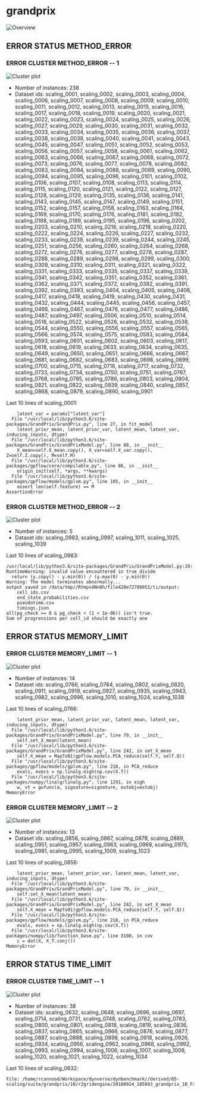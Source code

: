 # grandprix
![Overview](grandprix.png)

## ERROR STATUS METHOD_ERROR

### ERROR CLUSTER METHOD_ERROR -- 1
![Cluster plot](error_class_plots/grandprix_method_error_1.png)

 * Number of instances: 238
 * Dataset ids: scaling_0001, scaling_0002, scaling_0003, scaling_0004, scaling_0006, scaling_0007, scaling_0008, scaling_0009, scaling_0010, scaling_0011, scaling_0012, scaling_0013, scaling_0015, scaling_0016, scaling_0017, scaling_0018, scaling_0019, scaling_0020, scaling_0021, scaling_0022, scaling_0023, scaling_0024, scaling_0025, scaling_0026, scaling_0027, scaling_0029, scaling_0030, scaling_0031, scaling_0032, scaling_0033, scaling_0034, scaling_0035, scaling_0036, scaling_0037, scaling_0038, scaling_0039, scaling_0040, scaling_0041, scaling_0043, scaling_0045, scaling_0047, scaling_0051, scaling_0052, scaling_0053, scaling_0056, scaling_0057, scaling_0058, scaling_0061, scaling_0062, scaling_0063, scaling_0066, scaling_0067, scaling_0068, scaling_0072, scaling_0073, scaling_0076, scaling_0077, scaling_0078, scaling_0082, scaling_0083, scaling_0084, scaling_0088, scaling_0089, scaling_0090, scaling_0094, scaling_0095, scaling_0096, scaling_0101, scaling_0102, scaling_0106, scaling_0107, scaling_0108, scaling_0113, scaling_0114, scaling_0115, scaling_0120, scaling_0121, scaling_0122, scaling_0127, scaling_0128, scaling_0129, scaling_0135, scaling_0136, scaling_0141, scaling_0143, scaling_0145, scaling_0147, scaling_0149, scaling_0151, scaling_0152, scaling_0157, scaling_0158, scaling_0163, scaling_0164, scaling_0169, scaling_0170, scaling_0176, scaling_0181, scaling_0182, scaling_0188, scaling_0189, scaling_0195, scaling_0196, scaling_0202, scaling_0203, scaling_0210, scaling_0216, scaling_0218, scaling_0220, scaling_0222, scaling_0224, scaling_0226, scaling_0227, scaling_0232, scaling_0233, scaling_0238, scaling_0239, scaling_0244, scaling_0245, scaling_0251, scaling_0256, scaling_0260, scaling_0264, scaling_0268, scaling_0272, scaling_0276, scaling_0277, scaling_0278, scaling_0287, scaling_0288, scaling_0289, scaling_0298, scaling_0299, scaling_0300, scaling_0309, scaling_0310, scaling_0311, scaling_0321, scaling_0322, scaling_0331, scaling_0333, scaling_0335, scaling_0337, scaling_0339, scaling_0341, scaling_0342, scaling_0351, scaling_0352, scaling_0361, scaling_0362, scaling_0371, scaling_0372, scaling_0382, scaling_0391, scaling_0392, scaling_0393, scaling_0404, scaling_0405, scaling_0406, scaling_0417, scaling_0418, scaling_0419, scaling_0430, scaling_0431, scaling_0432, scaling_0444, scaling_0445, scaling_0456, scaling_0457, scaling_0466, scaling_0467, scaling_0476, scaling_0477, scaling_0486, scaling_0487, scaling_0497, scaling_0506, scaling_0510, scaling_0514, scaling_0518, scaling_0522, scaling_0526, scaling_0532, scaling_0538, scaling_0544, scaling_0550, scaling_0556, scaling_0557, scaling_0565, scaling_0566, scaling_0574, scaling_0575, scaling_0583, scaling_0584, scaling_0593, scaling_0601, scaling_0602, scaling_0603, scaling_0617, scaling_0618, scaling_0619, scaling_0633, scaling_0634, scaling_0635, scaling_0649, scaling_0650, scaling_0651, scaling_0666, scaling_0667, scaling_0681, scaling_0682, scaling_0683, scaling_0698, scaling_0699, scaling_0700, scaling_0715, scaling_0716, scaling_0717, scaling_0732, scaling_0733, scaling_0734, scaling_0750, scaling_0751, scaling_0767, scaling_0768, scaling_0785, scaling_0786, scaling_0803, scaling_0804, scaling_0821, scaling_0822, scaling_0839, scaling_0840, scaling_0857, scaling_0868, scaling_0879, scaling_0890, scaling_0901

Last 10 lines of scaling_0001:
```
    latent_var = params["latent_var"]
  File "/usr/local/lib/python3.6/site-packages/GrandPrix/GrandPrix.py", line 27, in fit_model
    latent_prior_mean, latent_prior_var, latent_mean, latent_var, inducing_inputs, dtype)
  File "/usr/local/lib/python3.6/site-packages/GrandPrix/GrandPrixModel.py", line 88, in __init__
    X_mean=self.X_mean.copy(), X_var=self.X_var.copy(), Z=self.Z.copy(), M=self.M)
  File "/usr/local/lib/python3.6/site-packages/gpflow/core/compilable.py", line 86, in __init__
    origin_init(self, *args, **kwargs)
  File "/usr/local/lib/python3.6/site-packages/gpflow/models/gplvm.py", line 105, in __init__
    assert len(self.feature) == M
AssertionError
```

### ERROR CLUSTER METHOD_ERROR -- 2
![Cluster plot](error_class_plots/grandprix_method_error_2.png)

 * Number of instances: 5
 * Dataset ids: scaling_0983, scaling_0997, scaling_1011, scaling_1025, scaling_1039

Last 10 lines of scaling_0983:
```
/usr/local/lib/python3.6/site-packages/GrandPrix/GrandPrixModel.py:19: RuntimeWarning: invalid value encountered in true_divide
  return (y.copy() - y.min(0)) / (y.max(0) - y.min(0))
Warning: The model terminates abnormally...
output saved in /data/tmp//Rtmps4Nn8h/file428e72706051/ti/output: 
	cell_ids.csv
	end_state_probabilities.csv
	pseudotime.csv
	timings.json
all(pg_check >= 0 & pg_check < (1 + 1e-06)) isn't true.
Sum of progressions per cell_id should be exactly one
```

## ERROR STATUS MEMORY_LIMIT

### ERROR CLUSTER MEMORY_LIMIT -- 1
![Cluster plot](error_class_plots/grandprix_memory_limit_1.png)

 * Number of instances: 14
 * Dataset ids: scaling_0766, scaling_0784, scaling_0802, scaling_0820, scaling_0911, scaling_0919, scaling_0927, scaling_0935, scaling_0943, scaling_0982, scaling_0996, scaling_1010, scaling_1024, scaling_1038

Last 10 lines of scaling_0766:
```
    latent_prior_mean, latent_prior_var, latent_mean, latent_var, inducing_inputs, dtype)
  File "/usr/local/lib/python3.6/site-packages/GrandPrix/GrandPrixModel.py", line 79, in __init__
    self.set_X_mean(latent_mean)
  File "/usr/local/lib/python3.6/site-packages/GrandPrix/GrandPrixModel.py", line 242, in set_X_mean
    self.X_mean = MapTo01(gpflow.models.PCA_reduce(self.Y, self.Q))
  File "/usr/local/lib/python3.6/site-packages/gpflow/models/gplvm.py", line 218, in PCA_reduce
    evals, evecs = np.linalg.eigh(np.cov(X.T))
  File "/usr/local/lib/python3.6/site-packages/numpy/linalg/linalg.py", line 1291, in eigh
    w, vt = gufunc(a, signature=signature, extobj=extobj)
MemoryError
```

### ERROR CLUSTER MEMORY_LIMIT -- 2
![Cluster plot](error_class_plots/grandprix_memory_limit_2.png)

 * Number of instances: 13
 * Dataset ids: scaling_0856, scaling_0867, scaling_0878, scaling_0889, scaling_0951, scaling_0957, scaling_0963, scaling_0969, scaling_0975, scaling_0981, scaling_0995, scaling_1009, scaling_1023

Last 10 lines of scaling_0856:
```
    latent_prior_mean, latent_prior_var, latent_mean, latent_var, inducing_inputs, dtype)
  File "/usr/local/lib/python3.6/site-packages/GrandPrix/GrandPrixModel.py", line 79, in __init__
    self.set_X_mean(latent_mean)
  File "/usr/local/lib/python3.6/site-packages/GrandPrix/GrandPrixModel.py", line 242, in set_X_mean
    self.X_mean = MapTo01(gpflow.models.PCA_reduce(self.Y, self.Q))
  File "/usr/local/lib/python3.6/site-packages/gpflow/models/gplvm.py", line 218, in PCA_reduce
    evals, evecs = np.linalg.eigh(np.cov(X.T))
  File "/usr/local/lib/python3.6/site-packages/numpy/lib/function_base.py", line 3108, in cov
    c = dot(X, X_T.conj())
MemoryError
```

## ERROR STATUS TIME_LIMIT

### ERROR CLUSTER TIME_LIMIT -- 1
![Cluster plot](error_class_plots/grandprix_time_limit_1.png)

 * Number of instances: 38
 * Dataset ids: scaling_0632, scaling_0648, scaling_0696, scaling_0697, scaling_0714, scaling_0731, scaling_0748, scaling_0782, scaling_0783, scaling_0800, scaling_0801, scaling_0818, scaling_0819, scaling_0836, scaling_0837, scaling_0865, scaling_0866, scaling_0876, scaling_0877, scaling_0887, scaling_0888, scaling_0898, scaling_0918, scaling_0926, scaling_0934, scaling_0956, scaling_0962, scaling_0968, scaling_0992, scaling_0993, scaling_0994, scaling_1006, scaling_1007, scaling_1008, scaling_1020, scaling_1021, scaling_1022, scaling_1034

Last 10 lines of scaling_0632:
```
File: /home/rcannood/Workspace/dynverse/dynbenchmark//derived/05-scaling/suite/grandprix/10/r2gridengine/20180924_185043_grandprix_10_Fs2YfrFcmU/log/log.632.e.txt
```


